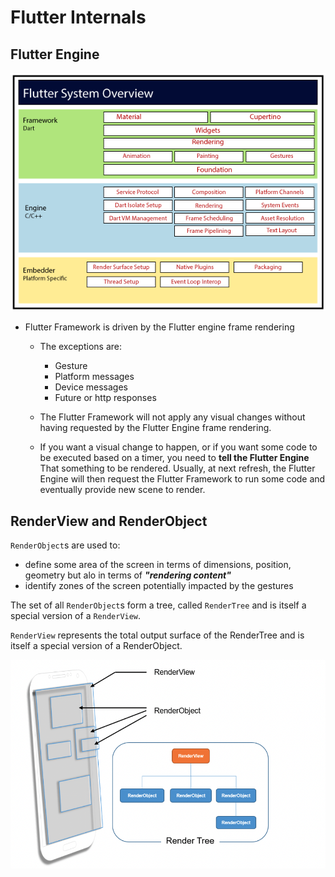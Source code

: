 # Flutter Internals

## Flutter Engine

![Flutter Architecture](../images/flutter-lecture/flutter-architecture2.png)

 - Flutter Framework is driven by the Flutter engine frame rendering
    - The exceptions are:
        - Gesture
        - Platform messages
        - Device messages
        - Future or http responses

    - The Flutter Framework will not apply any visual changes without having requested by the Flutter Engine frame rendering.

    - If you want a visual change to happen, or if you want some code to be executed based on a timer, you need to **tell the Flutter Engine** That something to be rendered. Usually, at next refresh, the Flutter Engine will then request the Flutter Framework to run some code and eventually provide new scene to render.

## RenderView and RenderObject

`RenderObject`s are used to: 
  - define some area of the screen in terms of dimensions, position, geometry but alo in terms of ***"rendering content"***
  - identify zones of the screen potentially impacted by the gestures

The set of all `RenderObject`s form a tree, called `RenderTree` and is itself a special version of a `RenderView`.

`RenderView` represents the total output surface of the RenderTree and is itself a special version of a RenderObject.

![Render Tree](../images/flutter-lecture/render_tree.png)


